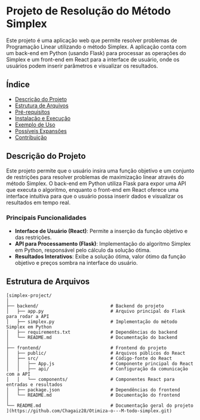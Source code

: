 # Projeto de Resolução do Método Simplex

Este projeto é uma aplicação web que permite resolver problemas de Programação Linear utilizando o método Simplex. A aplicação conta com um back-end em Python (usando Flask) para processar as operações do Simplex e um front-end em React para a interface de usuário, onde os usuários podem inserir parâmetros e visualizar os resultados.

## Índice
- [Descrição do Projeto](#descrição-do-projeto)
- [Estrutura de Arquivos](#estrutura-de-arquivos)
- [Pré-requisitos](#pré-requisitos)
- [Instalação e Execução](#instalação-e-execução)
- [Exemplo de Uso](#exemplo-de-uso)
- [Possíveis Expansões](#possíveis-expansões)
- [Contribuição](#contribuição)

## Descrição do Projeto

Este projeto permite que o usuário insira uma função objetivo e um conjunto de restrições para resolver problemas de maximização linear através do método Simplex. O back-end em Python utiliza Flask para expor uma API que executa o algoritmo, enquanto o front-end em React oferece uma interface intuitiva para que o usuário possa inserir dados e visualizar os resultados em tempo real.

### Principais Funcionalidades
- **Interface de Usuário (React)**: Permite a inserção da função objetivo e das restrições.
- **API para Processamento (Flask)**: Implementação do algoritmo Simplex em Python, responsável pelo cálculo da solução ótima.
- **Resultados Interativos**: Exibe a solução ótima, valor ótimo da função objetivo e preços sombra na interface do usuário.

## Estrutura de Arquivos

```plaintext
[simplex-project/
│
├── backend/                           # Backend do projeto
│   ├── app.py                         # Arquivo principal do Flask para rodar a API
│   ├── simplex.py                     # Implementação do método Simplex em Python
│   ├── requirements.txt               # Dependências do backend
│   └── README.md                      # Documentação do backend
│
├── frontend/                          # Frontend do projeto
│   ├── public/                        # Arquivos públicos do React
│   ├── src/                           # Código-fonte do React
│   │   ├── App.js                     # Componente principal do React
│   │   ├── api/                       # Configuração da comunicação com a API
│   │   └── components/                # Componentes React para entradas e resultados
│   ├── package.json                   # Dependências do frontend
│   └── README.md                      # Documentação do frontend
│
└── README.md                          # Documentação geral do projeto
](https://github.com/Chagaiz28/Otimiza-o---M-todo-simplex.git)
